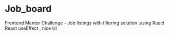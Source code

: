 # Job_board
Frontend Mentor Challenge - Job listings with filtering solution ,using React
React useEffect , nice UI
